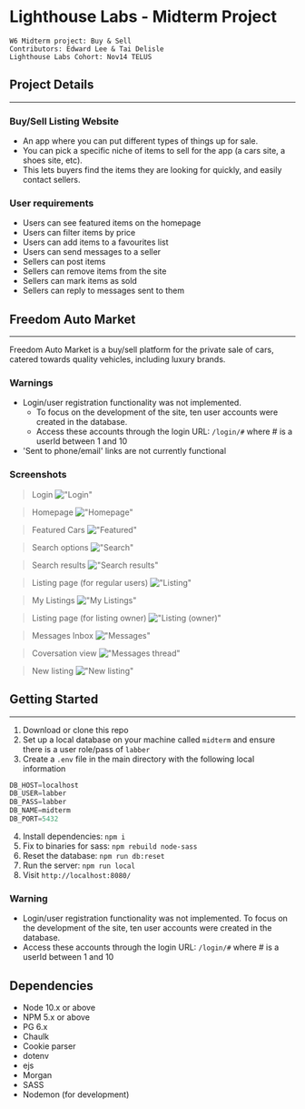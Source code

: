 Lighthouse Labs - Midterm Project
=========
```
W6 Midterm project: Buy & Sell
Contributors: Edward Lee & Tai Delisle
Lighthouse Labs Cohort: Nov14 TELUS
```

## Project Details
---

### Buy/Sell Listing Website
- An app where you can put different types of things up for sale.
- You can pick a specific niche of items to sell for the app (a cars site, a shoes site, etc).
- This lets buyers find the items they are looking for quickly, and easily contact sellers.

### User requirements

- Users can see featured items on the homepage
- Users can filter items by price
- Users can add items to a favourites list
- Users can send messages to a seller
- Sellers can post items
- Sellers can remove items from the site
- Sellers can mark items as sold
- Sellers can reply to messages sent to them

## Freedom Auto Market
---

Freedom Auto Market is a buy/sell platform for the private sale of cars, catered towards quality vehicles, including luxury brands.

### Warnings
- Login/user registration functionality was not implemented.
  - To focus on the development of the site, ten user accounts were created in the database.
  - Access these accounts through the login URL: `/login/#` where # is a userId between 1 and 10
- 'Sent to phone/email' links are not currently functional 

### Screenshots

> Login
!["Login"](./screenshots/buysell_login.png)

> Homepage
!["Homepage"](./screenshots/buysell_home.png)

> Featured Cars
!["Featured"](./screenshots/buysell_featured.png)

> Search options
!["Search"](./screenshots/buysell_search.png)

> Search results
!["Search results"](./screenshots/buysell_searchresults.png)

> Listing page (for regular users)
!["Listing"](./screenshots/buysell_listingshow.png)

> My Listings
!["My Listings"](./screenshots/buysell_listingsmine.png)

> Listing page (for listing owner)
!["Listing (owner)"](./screenshots/buysell_listingshowown.png)

> Messages Inbox
!["Messages"](./screenshots/buysell_messagesinbox.png)

> Coversation view
!["Messages thread"](./screenshots/buysell_messagesconvo.png)

> New listing
!["New listing"](./screenshots/buysell_listingnew.png)

## Getting Started
---

1. Download or clone this repo
2. Set up a local database on your machine called `midterm` and ensure there is a user role/pass of `labber`
3. Create a `.env` file in the main directory with the following local information
```javascript
DB_HOST=localhost
DB_USER=labber
DB_PASS=labber
DB_NAME=midterm
DB_PORT=5432
```
4. Install dependencies: `npm i`
5. Fix to binaries for sass: `npm rebuild node-sass`
6. Reset the database: `npm run db:reset`
7. Run the server: `npm run local`
8. Visit `http://localhost:8080/`

### Warning
- Login/user registration functionality was not implemented. To focus on the development of the site, ten user accounts were created in the database.
- Access these accounts through the login URL: `/login/#` where # is a userId between 1 and 10

## Dependencies

- Node 10.x or above
- NPM 5.x or above
- PG 6.x
- Chaulk
- Cookie parser
- dotenv
- ejs
- Morgan
- SASS
- Nodemon (for development)
